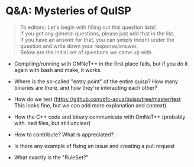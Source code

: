 # Q&A: Mysteries of QuISP

> To editors: Let's begin with filling out this question lists!  
> If you got any general questions, please just add that in the list.  
> If you have an answer for that, you can simply indent under the question and write down your response/answer.  
> Below are the initial set of questions we came up with.  

- Compiling/running with OMNeT++ in the first place fails, but if you do it again with bash and make, it works.

- Where is the so-called "entry point" of the entire quisp? How many binaries are there, and how they're interacting each other?

- How do we test (https://github.com/sfc-aqua/quisp/tree/master/test This looks fine, but we can add more explanation and context)

- How the C++ code and binary communicate with OmNeT++ (probably with .ned files, but still unclear)

- How to contribute? What is appreciated?

- Is there any example of fixing an issue and creating a pull request

- What exactly is the "RuleSet?"
